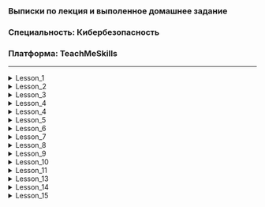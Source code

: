 ### Выписки по лекция и выполенное домашнее задание
### Специальность: Кибербезопасность 
### Платформа: TeachMeSkills

--------------------------------------------------------------------------------------------------------
<details>
  <summary>Lesson_1</summary>
  [Содержимое другого файла](Lesson_1/README.md)
   
</details>

<details>
  <summary>Lesson_2</summary>
  Markdown — это легкий язык разметки, который позволяет форматировать текст с помощью простых символов.
</details>
<details>
  <summary>Lesson_3</summary>
  Markdown — это легкий язык разметки, который позволяет форматировать текст с помощью простых символов.
</details>
<details>
  <summary>Lesson_4</summary>
  Markdown — это легкий язык разметки, который позволяет форматировать текст с помощью простых символов.
</details>
<details>
  <summary>Lesson_4</summary>
  Markdown — это легкий язык разметки, который позволяет форматировать текст с помощью простых символов.
</details>
<details>
  <summary>Lesson_5</summary>
  Markdown — это легкий язык разметки, который позволяет форматировать текст с помощью простых символов.
</details>
<details>
  <summary>Lesson_6</summary>
  Markdown — это легкий язык разметки, который позволяет форматировать текст с помощью простых символов.
</details>
<details>
  <summary>Lesson_7</summary>
  Markdown — это легкий язык разметки, который позволяет форматировать текст с помощью простых символов.
</details>
<details>
  <summary>Lesson_8</summary>
  Markdown — это легкий язык разметки, который позволяет форматировать текст с помощью простых символов.
</details>
<details>
  <summary>Lesson_9</summary>
  Markdown — это легкий язык разметки, который позволяет форматировать текст с помощью простых символов.
</details>
<details>
  <summary>Lesson_10</summary>
  Markdown — это легкий язык разметки, который позволяет форматировать текст с помощью простых символов.
</details>
<details>
  <summary>Lesson_11</summary>
  Markdown — это легкий язык разметки, который позволяет форматировать текст с помощью простых символов.
</details>
<details>
  <summary>Lesson_13</summary>
  Markdown — это легкий язык разметки, который позволяет форматировать текст с помощью простых символов.
</details>
<details>
  <summary>Lesson_14</summary>
  Markdown — это легкий язык разметки, который позволяет форматировать текст с помощью простых символов.
</details>
<details>
  <summary>Lesson_15</summary>
  Markdown — это легкий язык разметки, который позволяет форматировать текст с помощью простых символов.
</details>

